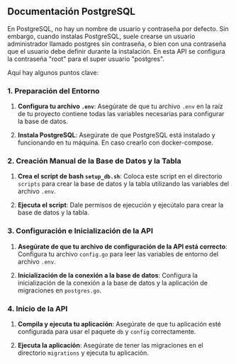 ## Documentación PostgreSQL

En PostgreSQL, no hay un nombre de usuario y contraseña por defecto. Sin embargo, cuando instalas PostgreSQL, suele crearse un usuario administrador llamado postgres sin contraseña, o bien con una contraseña que el usuario debe definir durante la instalación. En esta API se configura la contraseña
"root" para el super usuario "postgres".

Aquí hay algunos puntos clave:

### 1. Preparación del Entorno

1. **Configura tu archivo `.env`**: Asegúrate de que tu archivo `.env` en la raíz de tu proyecto contiene todas las variables necesarias para configurar la base de datos.

2. **Instala PostgreSQL**: Asegúrate de que PostgreSQL está instalado y funcionando en tu máquina. En caso crearlo con docker-compose.

### 2. Creación Manual de la Base de Datos y la Tabla

1. **Crea el script de bash `setup_db.sh`**: Coloca este script en el directorio `scripts` para crear la base de datos y la tabla utilizando las variables del archivo `.env`.
   
2. **Ejecuta el script**: Dale permisos de ejecución y ejecútalo para crear la base de datos y la tabla.

### 3. Configuración e Inicialización de la API

1. **Asegúrate de que tu archivo de configuración de la API está correcto**: Configura tu archivo `config.go` para leer las variables de entorno del archivo `.env`.

2. **Inicialización de la conexión a la base de datos**: Configura la inicialización de la conexión a la base de datos y la aplicación de migraciones en `postgres.go`.

### 4. Inicio de la API

1. **Compila y ejecuta tu aplicación**: Asegúrate de que tu aplicación esté configurada para usar el paquete `db` y `config` correctamente.

2. **Ejecuta la aplicación**: Asegúrate de tener las migraciones en el directorio `migrations` y ejecuta tu aplicación.
